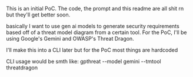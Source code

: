 This is an initial PoC. The code, the prompt and this readme are all shit rn but they'll get better soon.

basically I want to use gen ai models to generate security requirements based off of a threat model diagram from a certain tool. For the PoC, I'll be using Google's Gemini and OWASP's Threat Dragon.

I'll make this into a CLI later but for the PoC most things are hardcoded

CLI usage would be smth like:
gpthreat --model gemini --tmtool threatdragon